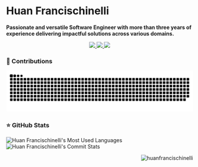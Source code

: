 # Huan Francischinelli
**Passionate and versatile Software Engineer with more than three years of experience delivering impactful solutions across various domains.**

<div align="center">
  <a href="mailto:huan.francischinelli@gmail.com">
    <img src="https://img.shields.io/badge/Gmail-333333?style=for-the-badge&logo=gmail&logoColor=red" />
  </a>

  <a href="https://linkedin.com/in/huanfrancischinelli">
    <img src="https://img.shields.io/badge/LinkedIn-0077B5?style=for-the-badge&logo=linkedin&logoColor=white" />
  </a>

  <!--
    <a href="https://huanfrancischinelli.github.io">
       <img src="https://img.shields.io/badge/Portfolio-FF5722?style=for-the-badge&logo=todoist&logoColor=white" />
    </a>
  -->

  <a href="https://instagram.com/huan.francischinelli">
    <img src="https://img.shields.io/badge/-Instagram-%23E4405F?style=for-the-badge&logo=instagram&logoColor=white">
  </a>
</div>

### 🐍 Contributions
<picture>
  <source media="(prefers-color-scheme: dark)" srcset="https://raw.githubusercontent.com/huanfrancischinelli/huanfrancischinelli/output/github-snake-dark.svg">
  <source media="(prefers-color-scheme: light)" srcset="https://raw.githubusercontent.com/huanfrancischinelli/huanfrancischinelli/output/github-snake.svg">
  <img alt="snake eating my contributions" src="https://raw.githubusercontent.com/huanfrancischinelli/huanfrancischinelli/output/github-snake.svg">
</picture>

### ⭐ GitHub Stats
  <img alt="Huan Francischinelli's Most Used Languages" src="https://github-stats-huanfrancischinelli.vercel.app/api/top-langs/?username=huanfrancischinelli&theme=radical&card_width=400"/>
  <img alt="Huan Francischinelli's Commit Stats" src="https://github-stats-huanfrancischinelli.vercel.app/api?username=huanfrancischinelli&theme=radical&hide=contribs,prs,stars,issues&show_icons=true&card_width=400&hide_title=true&hide_rank=true"/>
  
<p align="right"> <img src="https://komarev.com/ghpvc/?username=huanfrancischinelli&label=Profile%20views&color=0e75b6&style=for-the-badge" alt="huanfrancischinelli" /> </p>

<!--
**huanfrancischinelli/huanfrancischinelli** is a ✨ _special_ ✨ repository because its `README.md` (this file) appears on your GitHub profile.

Here are some ideas to get you started:

- 🔭 I’m currently working on ...
- 🌱 I’m currently learning ...
- 👯 I’m looking to collaborate on ...
- 🤔 I’m looking for help with ...
- 💬 Ask me about ...
- 📫 How to reach me: ...
- 😄 Pronouns: ...
- ⚡ Fun fact: ...
-->
